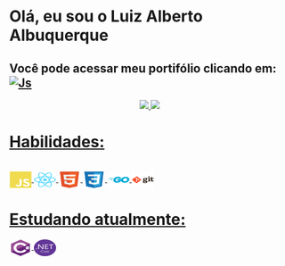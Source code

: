 # Olá, eu sou o Luiz Alberto Albuquerque
<h2>Você pode acessar meu portifólio clicando em: <a href="https://devluizalbuquerque.com/"> <img align="center" alt="Js" height="30" width="100" src="https://img.shields.io/badge/website-000000?style=for-the-badge&logo=About.me&logoColor=white"> </h2>

<div align="center">
  <a href="https://github.com/luizAlbuquerque0">
  <img height="180em" src="https://github-readme-stats.vercel.app/api?username=luizAlbuquerque0&show_icons=true&theme=dark&include_all_commits=true"/>
  <img height="180em" src="https://github-readme-stats.vercel.app/api/top-langs/?username=luizAlbuquerque0&layout=compact&langs_count=7&theme=dark"/>
</div>

# Habilidades:
<div style="display: inline_block"><br>
  <img align="center" alt="Js" height="30" width="40" src="https://raw.githubusercontent.com/devicons/devicon/master/icons/javascript/javascript-plain.svg"> 
  <img align="center" alt="React" height="30" width="40" src="https://raw.githubusercontent.com/devicons/devicon/master/icons/react/react-original.svg">
  <img align="center" alt="-HTML" height="30" width="40" src="https://raw.githubusercontent.com/devicons/devicon/master/icons/html5/html5-original.svg">
  <img align="center" alt="CSS" height="30" width="40" src="https://raw.githubusercontent.com/devicons/devicon/master/icons/css3/css3-original.svg">
  <img align="center" alt="go" height="30" width="40" src="https://github.com/devicons/devicon/blob/master/icons/go/go-original-wordmark.svg">
   <img align="center" alt="git" height="30" width="40" src="https://github.com/devicons/devicon/blob/master/icons/git/git-original-wordmark.svg">
</div>

# Estudando atualmente:
<img align="center" alt="Csharp" height="30" width="40" src="https://raw.githubusercontent.com/devicons/devicon/master/icons/csharp/csharp-original.svg">
  <img align="center" alt="Csharp" height="30" width="40" src="https://github.com/devicons/devicon/blob/master/icons/dotnetcore/dotnetcore-original.svg">

